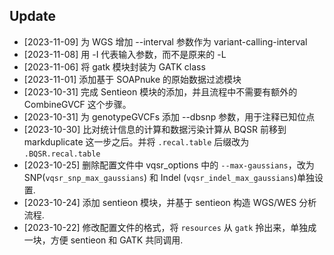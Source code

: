 ## Update

- [2023-11-09] 为 WGS 增加 --interval 参数作为 variant-calling-interval 
- [2023-11-08] 用 -I 代表输入参数，而不是原来的 -L
- [2023-11-06] 将 gatk 模块封装为 GATK class
- [2023-11-01] 添加基于 SOAPnuke 的原始数据过滤模块
- [2023-10-31] 完成 Sentieon 模块的添加，并且流程中不需要有额外的 CombineGVCF 这个步骤。
- [2023-10-31] 为 genotypeGVCFs 添加 --dbsnp 参数，用于注释已知位点
- [2023-10-30] 比对统计信息的计算和数据污染计算从 BQSR 前移到 markduplicate 这一步之后。并将 `.recal.table` 后缀改为 `.BQSR.recal.table`
- [2023-10-25] 删除配置文件中 vqsr_options 中的 `--max-gaussians`，改为 SNP(`vqsr_snp_max_gaussians`) 和 Indel (`vqsr_indel_max_gaussians`)单独设置.
- [2023-10-24] 添加 sentieon 模块，并基于 sentieon 构造 WGS/WES 分析流程.
- [2023-10-22] 修改配置文件的格式，将 `resources` 从 `gatk` 拎出来，单独成一块，方便 sentieon 和 GATK 共同调用.  
